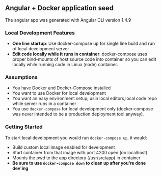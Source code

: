 ## Angular + Docker application seed 
The angular app was generated with Angular CLI version 1.4.9

### Local Development Features
- **One line startup**: Use docker-compose up for single line build and run of local development server
- **Edit code locally while it runs in container**: docker-compose uses proper bind-mounts of host source code into container so you can edit locally while running code in Linux (node) container.

### Assumptions
- You have Docker and Docker-Compose installed
- You want to use Docker for local development
- You want an easy environment setup, usin local editors,local code repo while server runs in a container
- You use `docker-compose` for local development only (docker-compose was never intended to be a production deployment tool anyway).

### Getting Started
To start local development you would run `docker-compose up`, it would:
- Build custom local image enabled for development
- Start container from that image with port 4200 open (on localhost)
- Mounts the pwd to the app directory (/usr/src/app) in container
- **Be sure to use `docker-compose down` to clean up after you're done dev'ing**  



